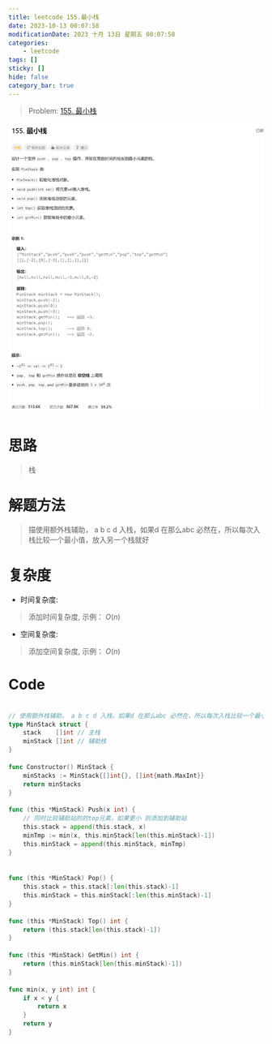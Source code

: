 ```yaml
---
title: leetcode 155.最小栈
date: 2023-10-13 00:07:58
modificationDate: 2023 十月 13日 星期五 00:07:58
categories: 
	- leetcode
tags: []
sticky: []
hide: false
category_bar: true
---
```


> Problem: [155. 最小栈](https://leetcode.cn/problems/min-stack/description/)

![](../../imgs/Pasted%20image%2020231013000854.png)
# 思路
> 栈

# 解题方法
> 描使用额外栈辅助， a b c d 入栈，如果d 在那么abc 必然在，所以每次入栈比较一个最小值，放入另一个栈就好

# 复杂度
- 时间复杂度:
> 添加时间复杂度, 示例： $O(n)$

- 空间复杂度:
> 添加空间复杂度, 示例： $O(n)$
  
# Code
```Go []

// 使用额外栈辅助， a b c d 入栈，如果d 在那么abc 必然在，所以每次入栈比较一个最小值，放入另一个栈就好
type MinStack struct {
	stack    []int // 主栈
	minStack []int // 辅助栈
}

func Constructor() MinStack {
	minStacks := MinStack{[]int{}, []int{math.MaxInt}}
	return minStacks
}

func (this *MinStack) Push(x int) {
	// 同时比较辅助站的的top元素，如果更小 则添加到辅助站
	this.stack = append(this.stack, x)
	minTmp := min(x, this.minStack[len(this.minStack)-1])
	this.minStack = append(this.minStack, minTmp)
}


func (this *MinStack) Pop() {
	this.stack = this.stack[:len(this.stack)-1]
	this.minStack = this.minStack[:len(this.minStack)-1]
}

func (this *MinStack) Top() int {
	return (this.stack[len(this.stack)-1])
}

func (this *MinStack) GetMin() int {
	return (this.minStack[len(this.minStack)-1])
}

func min(x, y int) int {
	if x < y {
		return x
	}
	return y
}

```
  